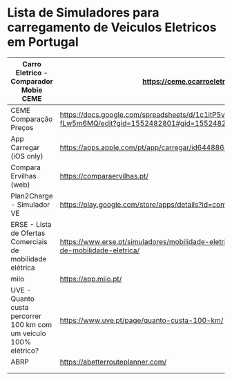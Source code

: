 #  Lista de Simuladores para carregamento de Veiculos Eletricos em Portugal 

| Carro Eletrico - Comparador Mobie CEME                            | https://ceme.ocarroeletrico.com/                                                                                       |
|-------------------------------------------------------------------|------------------------------------------------------------------------------------------------------------------------|
| CEME Comparação Preços                                            | https://docs.google.com/spreadsheets/d/1c1itP5vir1xZ9BkfJGehJyoEro6UhncgRw-fLw5m6MQ/edit?gid=1552482801#gid=1552482801 |
| App Carregar (iOS only)                                           | https://apps.apple.com/pt/app/carregar/id6448868818                                                                    |
| Compara Ervilhas (web)                                            | https://comparaervilhas.pt/                                                                                            |
| Plan2Charge - Simulador VE                                        | https://play.google.com/store/apps/details?id=com.generictec.plan2charge                                               |
| ERSE -  Lista de Ofertas Comerciais de mobilidade elétrica        | https://www.erse.pt/simuladores/mobilidade-eletrica/lista-de-ofertas-comerciais-de-mobilidade-eletrica/                |
| miio                                                              | https://app.miio.pt/                                                                                                   |
| UVE - Quanto custa percorrer 100 km com um veículo 100% elétrico? | https://www.uve.pt/page/quanto-custa-100-km/                                                                           |
| ABRP                                                              | https://abetterrouteplanner.com/                                                                                       |
|                                                                   |                                                                                                                        |
|                                                                   |                                                                                                                        |
